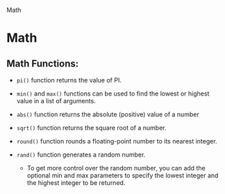Math

# Math

## Math Functions:

* `pi()` function returns the value of PI.

* `min()` and `max()` functions can be used to find the lowest or highest value in a list of arguments.

* `abs()` function returns the absolute (positive) value of a number

* `sqrt()` function returns the square root of a number.

* `round()` function rounds a floating-point number to its nearest integer.

* `rand()` function generates a random number.
	
	* To get more control over the random number, you can add the optional min and max parameters to specify the lowest integer and the highest integer to be returned.
